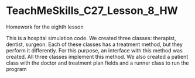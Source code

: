 # TeachMeSkills_C27_Lesson_8_HW
Homework for the eighth lesson

This is a hospital simulation code. 
We created three classes: therapist, dentist, surgeon. Each of these classes has a treatment method, but they perform it differently. For this purpose, an interface with this method was created. All three classes implement this method.
We also created a patient class with the doctor and treatment plan fields and a runner class to run the program

